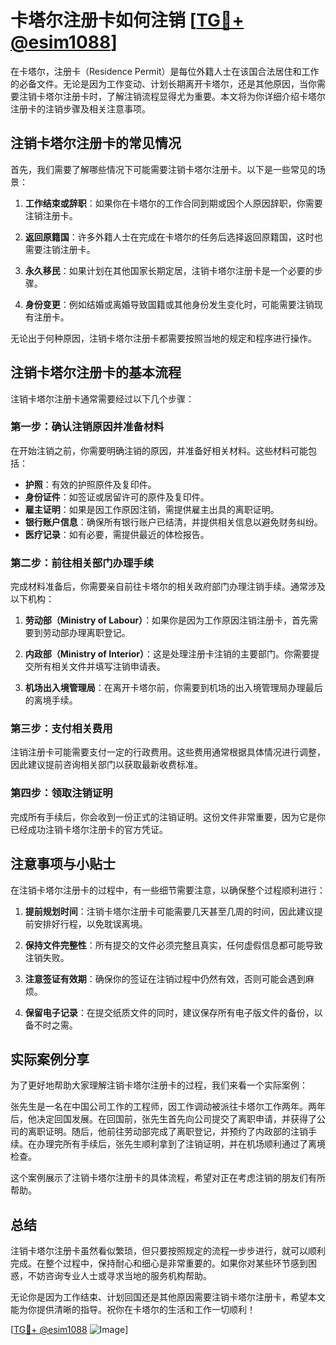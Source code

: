 # 卡塔尔注册卡如何注销 [[TG💪+ @esim1088](https://t.me/s/esim1088)]

在卡塔尔，注册卡（Residence Permit）是每位外籍人士在该国合法居住和工作的必备文件。无论是因为工作变动、计划长期离开卡塔尔，还是其他原因，当你需要注销卡塔尔注册卡时，了解注销流程显得尤为重要。本文将为你详细介绍卡塔尔注册卡的注销步骤及相关注意事项。

## 注销卡塔尔注册卡的常见情况

首先，我们需要了解哪些情况下可能需要注销卡塔尔注册卡。以下是一些常见的场景：

1. **工作结束或辞职**：如果你在卡塔尔的工作合同到期或因个人原因辞职，你需要注销注册卡。
   
2. **返回原籍国**：许多外籍人士在完成在卡塔尔的任务后选择返回原籍国，这时也需要注销注册卡。
   
3. **永久移民**：如果计划在其他国家长期定居，注销卡塔尔注册卡是一个必要的步骤。

4. **身份变更**：例如结婚或离婚导致国籍或其他身份发生变化时，可能需要注销现有注册卡。

无论出于何种原因，注销卡塔尔注册卡都需要按照当地的规定和程序进行操作。

## 注销卡塔尔注册卡的基本流程

注销卡塔尔注册卡通常需要经过以下几个步骤：

### 第一步：确认注销原因并准备材料

在开始注销之前，你需要明确注销的原因，并准备好相关材料。这些材料可能包括：

- **护照**：有效的护照原件及复印件。
- **身份证件**：如签证或居留许可的原件及复印件。
- **雇主证明**：如果是因工作原因注销，需提供雇主出具的离职证明。
- **银行账户信息**：确保所有银行账户已结清，并提供相关信息以避免财务纠纷。
- **医疗记录**：如有必要，需提供最近的体检报告。

### 第二步：前往相关部门办理手续

完成材料准备后，你需要亲自前往卡塔尔的相关政府部门办理注销手续。通常涉及以下机构：

1. **劳动部（Ministry of Labour）**：如果你是因为工作原因注销注册卡，首先需要到劳动部办理离职登记。
   
2. **内政部（Ministry of Interior）**：这是处理注册卡注销的主要部门。你需要提交所有相关文件并填写注销申请表。

3. **机场出入境管理局**：在离开卡塔尔前，你需要到机场的出入境管理局办理最后的离境手续。

### 第三步：支付相关费用

注销注册卡可能需要支付一定的行政费用。这些费用通常根据具体情况进行调整，因此建议提前咨询相关部门以获取最新收费标准。

### 第四步：领取注销证明

完成所有手续后，你会收到一份正式的注销证明。这份文件非常重要，因为它是你已经成功注销卡塔尔注册卡的官方凭证。

## 注意事项与小贴士

在注销卡塔尔注册卡的过程中，有一些细节需要注意，以确保整个过程顺利进行：

1. **提前规划时间**：注销卡塔尔注册卡可能需要几天甚至几周的时间，因此建议提前安排好行程，以免耽误离境。

2. **保持文件完整性**：所有提交的文件必须完整且真实，任何虚假信息都可能导致注销失败。

3. **注意签证有效期**：确保你的签证在注销过程中仍然有效，否则可能会遇到麻烦。

4. **保留电子记录**：在提交纸质文件的同时，建议保存所有电子版文件的备份，以备不时之需。

## 实际案例分享

为了更好地帮助大家理解注销卡塔尔注册卡的过程，我们来看一个实际案例：

张先生是一名在中国公司工作的工程师，因工作调动被派往卡塔尔工作两年。两年后，他决定回国发展。在回国前，张先生首先向公司提交了离职申请，并获得了公司的离职证明。随后，他前往劳动部完成了离职登记，并预约了内政部的注销手续。在办理完所有手续后，张先生顺利拿到了注销证明，并在机场顺利通过了离境检查。

这个案例展示了注销卡塔尔注册卡的具体流程，希望对正在考虑注销的朋友们有所帮助。

## 总结

注销卡塔尔注册卡虽然看似繁琐，但只要按照规定的流程一步步进行，就可以顺利完成。在整个过程中，保持耐心和细心是非常重要的。如果你对某些环节感到困惑，不妨咨询专业人士或寻求当地的服务机构帮助。

无论你是因为工作结束、计划回国还是其他原因需要注销卡塔尔注册卡，希望本文能为你提供清晰的指导。祝你在卡塔尔的生活和工作一切顺利！

[[TG💪+ @esim1088](https://t.me/s/esim1088) ![Image](https://i.postimg.cc/4NQfJmqS/Snipaste-2025-05-13-00-14-12.png)]